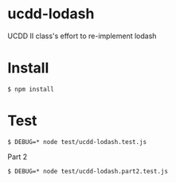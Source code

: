 # ucdd-lodash
UCDD II class's effort to re-implement lodash

# Install

	$ npm install

# Test

	$ DEBUG=* node test/ucdd-lodash.test.js

Part 2

	$ DEBUG=* node test/ucdd-lodash.part2.test.js
